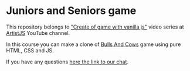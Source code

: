 # Juniors and Seniors game

This repository belongs to ["Create of game with vanilla js"](https://www.youtube.com/playlist?list=PLhldoK2cWW2mkAHg6tNoSMmMWkz021eUL) video series at [ArtistJS](https://www.youtube.com/@artistjs) YouTube channel.

In this course you can make a clone of [Bulls And Cows](https://en.wikipedia.org/wiki/Bulls_and_Cows) game using pure HTML, CSS and JS.

If you have any questions [here the link to our chat](https://t.me/artistjs). 

